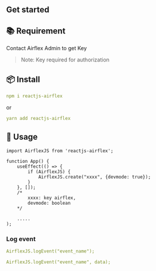 ## Get started

## 📚 Requirement
Contact Airflex Admin to get Key

> Note: Key required for authorization

## 📦 Install
```yaml
npm i reactjs-airflex
```
or
```yaml
yarn add reactjs-airflex
```
## 🔨 Usage

```tsx
import AirflexJS from 'reactjs-airflex';

function App() {
    useEffect(() => {
        if (AirflexJS) {
            AirflexJS.create("xxxx", {devmode: true});
        }
    }, []);
    /* 
        xxxx: key airflex,
        devmode: boolean 
    */
    
    .....
);
```

### Log event

```yaml
AirflexJS.logEvent("event_name");
```

```yaml
AirflexJS.logEvent("event_name", data);
```